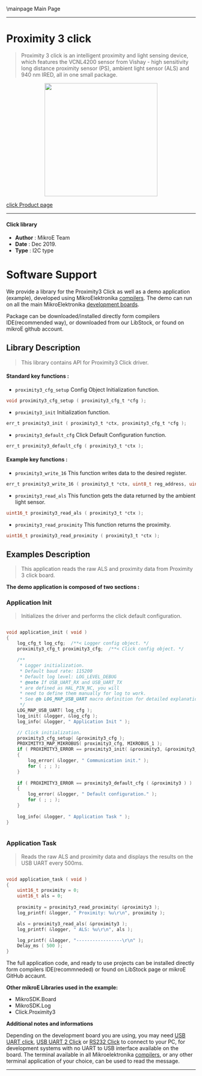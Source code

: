 \mainpage Main Page
 
---
# Proximity 3 click

> Proximity 3 click is an intelligent proximity and light sensing device, which features the VCNL4200 sensor from Vishay - high sensitivity long distance proximity sensor (PS), ambient light sensor (ALS) and 940 nm IRED, all in one small package.

<p align="center">
  <img src="https://download.mikroe.com/images/click_for_ide/proximity3_click.png" height=300px>
</p>

[click Product page](https://www.mikroe.com/proximity-3-click)

---


#### Click library 

- **Author**        : MikroE Team
- **Date**          : Dec 2019.
- **Type**          : I2C type


# Software Support

We provide a library for the Proximity3 Click 
as well as a demo application (example), developed using MikroElektronika 
[compilers](https://shop.mikroe.com/compilers). 
The demo can run on all the main MikroElektronika [development boards](https://shop.mikroe.com/development-boards).

Package can be downloaded/installed directly form compilers IDE(recommended way), or downloaded from our LibStock, or found on mikroE github account. 

## Library Description

> This library contains API for Proximity3 Click driver.

#### Standard key functions :

- `proximity3_cfg_setup` Config Object Initialization function.
```c
void proximity3_cfg_setup ( proximity3_cfg_t *cfg ); 
```

- `proximity3_init` Initialization function.
```c
err_t proximity3_init ( proximity3_t *ctx, proximity3_cfg_t *cfg );
```

- `proximity3_default_cfg` Click Default Configuration function.
```c
err_t proximity3_default_cfg ( proximity3_t *ctx );
```

#### Example key functions :

- `proximity3_write_16` This function writes data to the desired register.
```c
err_t proximity3_write_16 ( proximity3_t *ctx, uint8_t reg_address, uint16_t data_in );
```

- `proximity3_read_als` This function gets the data returned by the ambient light sensor.
```c
uint16_t proximity3_read_als ( proximity3_t *ctx );
```

- `proximity3_read_proximity` This function returns the proximity.
```c
uint16_t proximity3_read_proximity ( proximity3_t *ctx );
```

## Examples Description

> This application reads the raw ALS and proximity data from Proximity 3 click board.

**The demo application is composed of two sections :**

### Application Init 

> Initializes the driver and performs the click default configuration.

```c

void application_init ( void )
{
    log_cfg_t log_cfg;  /**< Logger config object. */
    proximity3_cfg_t proximity3_cfg;  /**< Click config object. */

    /** 
     * Logger initialization.
     * Default baud rate: 115200
     * Default log level: LOG_LEVEL_DEBUG
     * @note If USB_UART_RX and USB_UART_TX 
     * are defined as HAL_PIN_NC, you will 
     * need to define them manually for log to work. 
     * See @b LOG_MAP_USB_UART macro definition for detailed explanation.
     */
    LOG_MAP_USB_UART( log_cfg );
    log_init( &logger, &log_cfg );
    log_info( &logger, " Application Init " );

    // Click initialization.
    proximity3_cfg_setup( &proximity3_cfg );
    PROXIMITY3_MAP_MIKROBUS( proximity3_cfg, MIKROBUS_1 );
    if ( PROXIMITY3_ERROR == proximity3_init( &proximity3, &proximity3_cfg ) )
    {
        log_error( &logger, " Communication init." );
        for ( ; ; );
    }
    
    if ( PROXIMITY3_ERROR == proximity3_default_cfg ( &proximity3 ) )
    {
        log_error( &logger, " Default configuration." );
        for ( ; ; );
    }
    
    log_info( &logger, " Application Task " );
}
  
```

### Application Task

> Reads the raw ALS and proximity data and displays the results on the USB UART every 500ms.

```c

void application_task ( void )
{
    uint16_t proximity = 0;
    uint16_t als = 0;
    
    proximity = proximity3_read_proximity( &proximity3 );
    log_printf( &logger, " Proximity: %u\r\n", proximity );

    als = proximity3_read_als( &proximity3 );
    log_printf( &logger, " ALS: %u\r\n", als );

    log_printf( &logger, "-----------------\r\n" );
    Delay_ms ( 500 );
}  

```

The full application code, and ready to use projects can be  installed directly form compilers IDE(recommneded) or found on LibStock page or mikroE GitHub accaunt.

**Other mikroE Libraries used in the example:** 

- MikroSDK.Board
- MikroSDK.Log
- Click.Proximity3

**Additional notes and informations**

Depending on the development board you are using, you may need 
[USB UART click](https://shop.mikroe.com/usb-uart-click), 
[USB UART 2 Click](https://shop.mikroe.com/usb-uart-2-click) or 
[RS232 Click](https://shop.mikroe.com/rs232-click) to connect to your PC, for 
development systems with no UART to USB interface available on the board. The 
terminal available in all Mikroelektronika 
[compilers](https://shop.mikroe.com/compilers), or any other terminal application 
of your choice, can be used to read the message.



---
